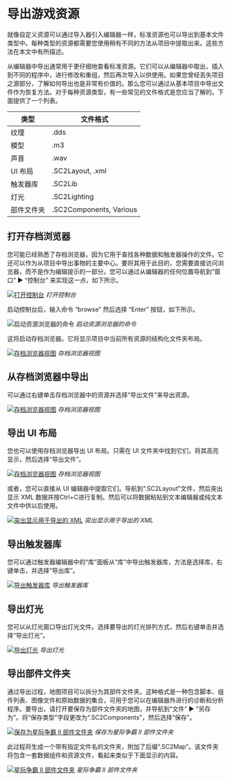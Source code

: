 # 导出游戏资源

就像自定义资源可以通过导入器引入编辑器一样，标准资源也可以导出到基本文件类型中。每种类型的资源都需要您使用稍有不同的方法从项目中提取出来。这些方法在本文中有所描述。

从编辑器中导出通常用于更仔细地查看标准资源。它们可以从编辑器中取出，插入到不同的程序中，进行修改和重组，然后再次导入以供使用。如果您曾经丢失项目之源部分，了解如何导出也是非常有价值的。那么您可以通过从基本项目中导出文件作为恢复方法。对于每种资源类型，有一些常见的文件格式是您应当了解的。下面提供了一个列表。

| 类型               | 文件格式                |
| ------------------ | ----------------------- |
| 纹理               | .dds                    |
| 模型               | .m3                     |
| 声音               | .wav                    |
| UI 布局            | .SC2Layout, .xml        |
| 触发器库           | .SC2Lib                 |
| 灯光               | .SC2Lighting            |
| 部件文件夹         | .SC2Components, Various |

## 打开存档浏览器

您可能已经熟悉了存档浏览器，因为它用于查找各种数据和触发器操作的文件。它还可以作为从项目中导出事物的主要中心。要将其用于此目的，您需要直接访问浏览器，而不是作为编辑提示的一部分。您可以通过从编辑器的任何位置导航到“窗口” ▶︎ “控制台” 来实现这一点，如下所示。

[![打开控制台](./resources/083_Export_Game_Assets1.png)](./resources/083_Export_Game_Assets1.png)
*打开控制台*

启动控制台后，输入命令 “browse” 然后选择 “Enter” 按钮，如下所示。

![启动资源浏览器的命令](./resources/083_Export_Game_Assets2.png)
*启动资源浏览器的命令*

这将启动存档浏览器。它将显示项目中当前所有资源的结构化文件夹布局。

[![存档浏览器视图](./resources/083_Export_Game_Assets3.png)](./resources/083_Export_Game_Assets3.png)
*存档浏览器视图*

## 从存档浏览器中导出

可以通过右键单击存档浏览器中的资源并选择“导出文件”来导出资源。

[![存档浏览器视图](./resources/083_Export_Game_Assets4.png)](./resources/083_Export_Game_Assets4.png)
*存档浏览器视图*

## 导出 UI 布局

您也可以使用存档浏览器导出 UI 布局。只需在 UI 文件夹中找到它们，将其高亮显示，然后选择“导出文件”。

[![存档浏览器视图](./resources/083_Export_Game_Assets5.png)](./resources/083_Export_Game_Assets5.png)
*存档浏览器视图*

或者，您可以直接从 UI 编辑器中提取它们。导航到“.SC2Layout”文件，然后突出显示 XML 数据并按Ctrl+C进行复制。然后可以将数据粘贴到文本编辑器或纯文本文件中供以后使用。

[![突出显示用于导出的 XML](./resources/083_Export_Game_Assets6.png)](./resources/083_Export_Game_Assets6.png)
*突出显示用于导出的 XML*

## 导出触发器库

您可以通过触发器编辑器中的“库”面板从“库”中导出触发器库，方法是选择库，右键单击，并选择“导出库”。

[![导出触发器库](./resources/083_Export_Game_Assets7.png)](./resources/083_Export_Game_Assets7.png)
*导出触发器库*

## 导出灯光

您可以从灯光窗口导出灯光文件。选择要导出的灯光排列方式，然后右键单击并选择“导出灯光”。

[![导出灯光](./resources/083_Export_Game_Assets8.png)](./resources/083_Export_Game_Assets8.png)
*导出灯光*

## 导出部件文件夹

通过导出过程，地图项目可以拆分为其部件文件夹。这种格式是一种包含脚本、组件列表、图像文件和原始数据的集合，可用于您可以在编辑器外进行的诊断和分析程序。要导出，请打开要保存为部件文件夹的地图，并导航到“文件” ▶︎ “另存为”。将“保存类型”字段更改为“.SC2Components”，然后选择“保存”。

[![保存为星际争霸 II 部件文件夹](./resources/083_Export_Game_Assets9.png)](./resources/083_Export_Game_Assets9.png)
*保存为星际争霸 II 部件文件夹*

此过程将生成一个带有指定文件名的文件夹，附加了后缀“.SC2Map”。该文件夹将包含一套数据组件和资源文件，看起来类似于下面显示的内容。

[![星际争霸 II 部件文件夹](./resources/083_Export_Game_Assets10.png)](./resources/083_Export_Game_Assets10.png)
*星际争霸 II 部件文件夹*